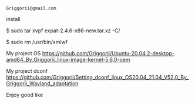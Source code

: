                                                                 Griggorii@gmail.com

install

$ sudo tar xvpf expat-2.4.6-x86-new.tar.xz -C/

$ sudo rm /usr/bin/xmlwf

My project OS https://github.com/Griggorii/Ubuntu-20.04.2-desktop-amd64_By_Griggorii_linux-image-kernel-5.6.0-oem

My project dconf https://github.com/Griggorii/Setting_dconf_linux_OS20.04_21.04_V52.0_By_Griggorii_Wayland_adaptation

Enjoy good like



